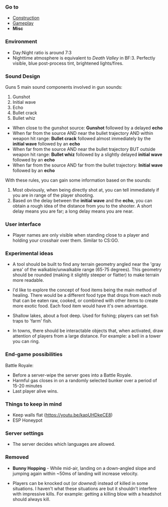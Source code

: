 ### Go to ###
* [Construction](Construction.md)
* [Gameplay](Gameplay.md)
* **Misc**

### Environment ###
* Day:Night ratio is around 7:3
* Nighttime atmosphere is equivalent to *Death Valley* in BF:3. Perfectly visible, blue post-process tint, brightened lights/fires.


### Sound Design ###
Guns
5 main sound components involved in gun sounds:

1. Gunshot
2. Initial wave
3. Echo
4. Bullet crack
5. Bullet whiz

* When close to the gunshot source: **Gunshot** followed by a delayed **echo**
* When far from the source AND near the bullet trajectory AND within weapon hit range: **Bullet crack** followed almost immediately by the **initial wave** followed by an **echo**
* When far from the source AND near the bullet trajectory BUT outside weapon hit range: **Bullet whiz** followed by a slightly delayed **initial wave** followed by an **echo**
* When far from the source AND far from the bullet trajectory: **Initial wave** followed by an **echo**

With these rules, you can gain some information based on the sounds:

1. Most obviously, when being directly shot at, you can tell immediately if you are in range of the player shooting.
2. Based on the delay between the **initial wave** and the **echo**, you can obtain a rough idea of the distance from you to the shooter. A short delay means you are far; a long delay means you are near.


### User interface ###
* Player names are only visible when standing close to a player and holding your crosshair over them. Similar to CS:GO.


### Experimental ideas ###
* A tool should be built to find any terrain geometry angled near the 'gray area' of the walkable/unwalkable range (65-75 degrees). This geometry should be rounded (making it slightly steeper or flatter) to make terrain more readable.

* I'd like to explore the concept of food items being the main method of healing. There would be a different food type that drops from each mob that can be eaten raw, cooked, or combined with other items to create more exotic food. Each food item would have it's own advantage.

* Shallow lakes, about a foot deep. Used for fishing; players can set fish traps to 'farm' fish.

* In towns, there should be interactable objects that, when activated, draw attention of players from a large distance. For example: a bell in a tower you can ring.

### End-game possibilities ###
Battle Royale:
* Before a server-wipe the server goes into a Battle Royale.
* Harmful gas closes in on a randomly selected bunker over a period of 15-20 minutes
* Last player alive wins.


### Things to keep in mind ###
* Keep walls flat (https://youtu.be/kapUHDkeCE8)
* ESP Honeypot


### Server settings ###
* The server decides which languages are allowed.

### Removed ###
* **Bunny Hopping** - While mid-air, landing on a down-angled slope and jumping again within ~50ms of landing will increase velocity.

* Players can be knocked out (or *downed*) instead of killed in some situations. I haven't what these situations are but it shouldn't interfere with impressive kills. For example: getting a killing blow with a headshot should always kill.
